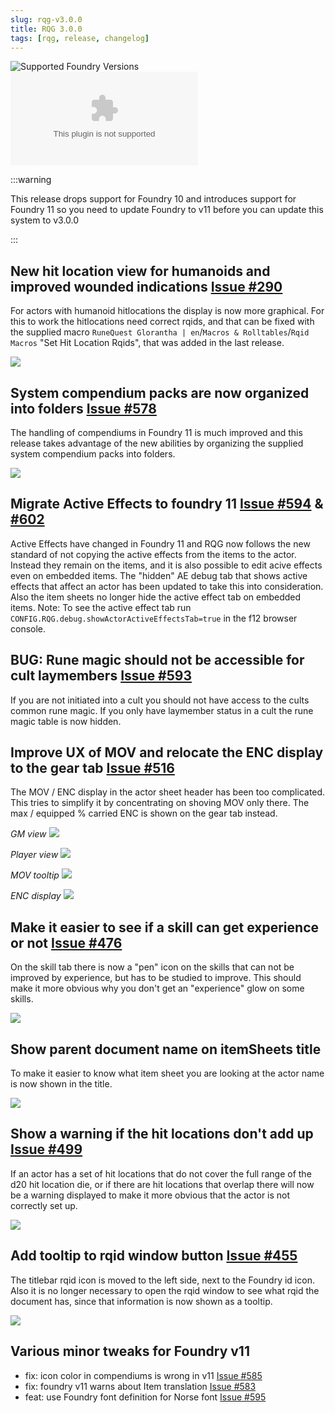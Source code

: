 ```yaml
---
slug: rqg-v3.0.0
title: RQG 3.0.0
tags: [rqg, release, changelog]
---
```


![Supported Foundry Versions](https://img.shields.io/endpoint?url=https://foundryshields.com/version?url=https://github.com/sun-dragon-cult/fvtt-system-rqg/releases/download/v3.0.0/system.json)
![Download Count](https://img.shields.io/github/downloads/sun-dragon-cult/fvtt-system-rqg/v3.0.0/rqg.zip)

:::warning

This release drops support for Foundry 10 and introduces support for Foundry 11 so you need to
update Foundry to v11 before you can update this system to v3.0.0

:::

## New hit location view for humanoids and improved wounded indications [Issue #290](https://github.com/sun-dragon-cult/fvtt-system-rqg/issues/290)

For actors with humanoid hitlocations the display is now more graphical. For this to work the
hitlocations need correct rqids, and that can be fixed with the supplied macro
`RuneQuest Glorantha | en`/`Macros & Rolltables`/`Rqid Macros` "Set Hit Location Rqids", that was
added in the last release.

![](hit-locations-wounded.png)

## System compendium packs are now organized into folders [Issue #578](https://github.com/sun-dragon-cult/fvtt-system-rqg/issues/578)

The handling of compendiums in Foundry 11 is much improved and this release takes advantage of the
new abilities by organizing the supplied system compendium packs into folders.

![](compendium-folders.png)

## Migrate Active Effects to foundry 11 [Issue #594](https://github.com/sun-dragon-cult/fvtt-system-rqg/issues/594) & [#602](https://github.com/sun-dragon-cult/fvtt-system-rqg/issues/602)

Active Effects have changed in Foundry 11 and RQG now follows the new standard of not copying the
active effects from the items to the actor. Instead they remain on the items, and it is also
possible to edit acive effects even on embedded items. The "hidden" AE debug tab that shows active
effects that affect an actor has been updated to take this into consideration. Also the item sheets
no longer hide the active effect tab on embedded items. Note: To see the active effect tab run
`CONFIG.RQG.debug.showActorActiveEffectsTab=true` in the f12 browser console.

## BUG: Rune magic should not be accessible for cult laymembers [Issue #593](https://github.com/sun-dragon-cult/fvtt-system-rqg/issues/593)

If you are not initiated into a cult you should not have access to the cults common rune magic. If
you only have laymember status in a cult the rune magic table is now hidden.

## Improve UX of MOV and relocate the ENC display to the gear tab [Issue #516](https://github.com/sun-dragon-cult/fvtt-system-rqg/issues/516)

The MOV / ENC display in the actor sheet header has been too complicated. This tries to simplify it
by concentrating on shoving MOV only there. The max / equipped % carried ENC is shown on the gear
tab instead.

_GM view_ ![](mov-gm.png)

_Player view_ ![](mov-pc.png)

_MOV tooltip_ ![](mov-pc-tooltip.png)

_ENC display_ ![](enc-gear.png)

## Make it easier to see if a skill can get experience or not [Issue #476](https://github.com/sun-dragon-cult/fvtt-system-rqg/issues/476)

On the skill tab there is now a "pen" icon on the skills that can not be improved by experience, but
has to be studied to improve. This should make it more obvious why you don't get an "experience"
glow on some skills.

![](skill-study.png)

## Show parent document name on itemSheets title

To make it easier to know what item sheet you are looking at the actor name is now shown in the
title.

![](embedded-item-title.png)

## Show a warning if the hit locations don't add up [Issue #499](https://github.com/sun-dragon-cult/fvtt-system-rqg/issues/499)

If an actor has a set of hit locations that do not cover the full range of the d20 hit location die,
or if there are hit locations that overlap there will now be a warning displayed to make it more
obvious that the actor is not correctly set up.

![](hitlocation-warning.png)

## Add tooltip to rqid window button [Issue #455](https://github.com/sun-dragon-cult/fvtt-system-rqg/issues/455)

The titlebar rqid icon is moved to the left side, next to the Foundry id icon. Also it is no longer
necessary to open the rqid window to see what rqid the document has, since that information is now
shown as a tooltip.

![](rqid-tooltip.png)

## Various minor tweaks for Foundry v11

- fix: icon color in compendiums is wrong in v11
  [Issue #585](https://github.com/sun-dragon-cult/fvtt-system-rqg/issues/585)
- fix: foundry v11 warns about Item translation
  [Issue #583](https://github.com/sun-dragon-cult/fvtt-system-rqg/issues/583)
- feat: use Foundry font definition for Norse font
  [Issue #595](https://github.com/sun-dragon-cult/fvtt-system-rqg/issues/595)
